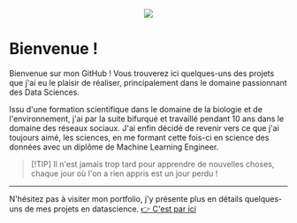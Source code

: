 <p align="center">
<img src="https://bigheadmax.github.io/images/banner-black.jpg">
</p>

# **Bienvenue !**

Bienvenue sur mon GitHub ! Vous trouverez ici quelques-uns des projets que j'ai eu le plaisir de réaliser, principalement dans le domaine passionnant des Data Sciences.

Issu d'une formation scientifique dans le domaine de la biologie et de l'environnement, j'ai par la suite bifurqué et travaillé pendant 10 ans dans le domaine des réseaux sociaux.
J'ai enfin décidé de revenir vers ce que j'ai toujours aimé, les sciences, en me formant cette fois-ci en science des données avec un diplôme de Machine Learning Engineer.

> [!TIP] Il n'est jamais trop tard pour apprendre de nouvelles choses, chaque jour où l'on a rien appris est un jour perdu !

<hr />

N'hésitez pas à visiter mon portfolio, j'y présente plus en détails quelques-uns de mes projets en datascience.
[👉 C'est par ici](https://bigheadmax.github.io/)